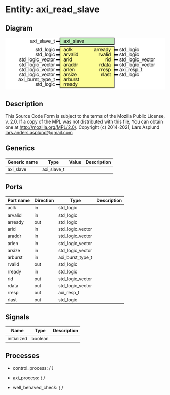 # Entity: axi_read_slave
## Diagram
![Diagram](axi_read_slave.svg "Diagram")
## Description
This Source Code Form is subject to the terms of the Mozilla Public
License, v. 2.0. If a copy of the MPL was not distributed with this file,
You can obtain one at http://mozilla.org/MPL/2.0/.
Copyright (c) 2014-2021, Lars Asplund lars.anders.asplund@gmail.com
## Generics
| Generic name | Type        | Value | Description |
| ------------ | ----------- | ----- | ----------- |
| axi_slave    | axi_slave_t |       |             |
## Ports
| Port name | Direction | Type             | Description |
| --------- | --------- | ---------------- | ----------- |
| aclk      | in        | std_logic        |             |
| arvalid   | in        | std_logic        |             |
| arready   | out       | std_logic        |             |
| arid      | in        | std_logic_vector |             |
| araddr    | in        | std_logic_vector |             |
| arlen     | in        | std_logic_vector |             |
| arsize    | in        | std_logic_vector |             |
| arburst   | in        | axi_burst_type_t |             |
| rvalid    | out       | std_logic        |             |
| rready    | in        | std_logic        |             |
| rid       | out       | std_logic_vector |             |
| rdata     | out       | std_logic_vector |             |
| rresp     | out       | axi_resp_t       |             |
| rlast     | out       | std_logic        |             |
## Signals
| Name        | Type    | Description |
| ----------- | ------- | ----------- |
| initialized | boolean |             |
## Processes
- control_process: _(  )_

- axi_process: _(  )_

- well_behaved_check: _(  )_

